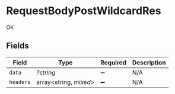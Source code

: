 # RequestBodyPostWildcardRes

OK


## Fields

| Field                  | Type                   | Required               | Description            |
| ---------------------- | ---------------------- | ---------------------- | ---------------------- |
| `data`                 | *?string*              | :heavy_minus_sign:     | N/A                    |
| `headers`              | array<string, *mixed*> | :heavy_minus_sign:     | N/A                    |